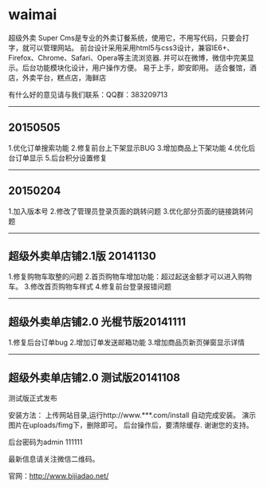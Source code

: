 # waimai
超级外卖 Super Cms是专业的外卖订餐系统，使用它，不用写代码，只要会打字，就可以管理网站。
前台设计采用采用html5与css3设计，兼容IE6+、Firefox、Chrome、Safari、Opera等主流浏览器.
并可以在微博，微信中完美显示。后台功能模块化设计，用户操作方便。 易于上手，即安即用。
适合餐馆，酒店，外卖平台，糕点店，海鲜店


有什么好的意见请与我们联系：QQ群：383209713

-------------------------------------------------
## 20150505
1.优化订单搜索功能
2.修复前台上下架显示BUG
3.增加商品上下架功能
4.优化后台订单显示
5.后台积分设置修复


-------------------------------------------------
## 20150204
1.加入版本号
2.修改了管理员登录页面的跳转问题
3.优化部分页面的链接跳转问题


-------------------------------------------------
## 超级外卖单店铺2.1版 20141130

1.修复购物车取整的问题
2.首页购物车增加功能：超过起送金额才可以进入购物车。
3.修改首页购物车样式
4.修复前台登录报错问题







-------------------------------------------------
## 超级外卖单店铺2.0 光棍节版20141111

1.修复后台订单bug
2.增加订单发送邮箱功能
3.增加商品页新页弹窗显示详情







-------------------------------------------------
## 超级外卖单店铺2.0 测试版20141108

测试版正式发布


安装方法：
上传网站目录,运行http://www.***.com/install 自动完成安装。
演示图片在uploads/fimg下，删除即可。
后台操作后，要清除缓存.
谢谢您的支持。

后台密码为admin  111111


最新信息请关注微信二维码。

官网：http://www.bijiadao.net/


